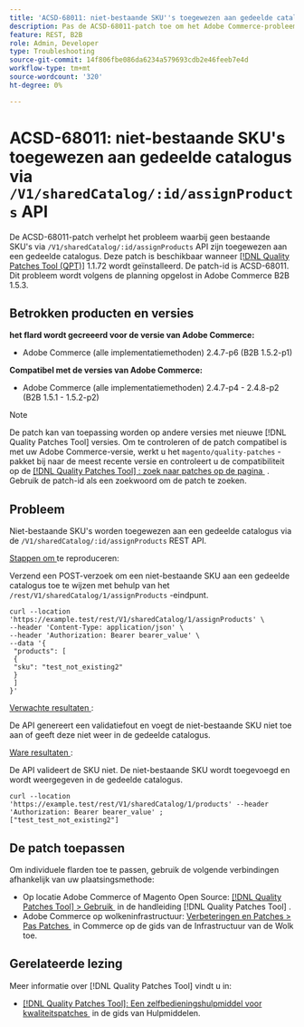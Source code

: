 ```yaml
---
title: 'ACSD-68011: niet-bestaande SKU''s toegewezen aan gedeelde catalogus via /V1/sharedCatalog/:id/assignProducts API'
description: Pas de ACSD-68011-patch toe om het Adobe Commerce-probleem op te lossen waarbij niet-bestaande SKU's zijn toegewezen aan een gedeelde catalogus via /V1/sharedCatalog/:id/assignProducts API.
feature: REST, B2B
role: Admin, Developer
type: Troubleshooting
source-git-commit: 14f806fbe086da6234a579693cdb2e46feeb7e4d
workflow-type: tm+mt
source-wordcount: '320'
ht-degree: 0%

---
```


# ACSD-68011: niet-bestaande SKU&#39;s toegewezen aan gedeelde catalogus via `/V1/sharedCatalog/:id/assignProducts` API

De ACSD-68011-patch verhelpt het probleem waarbij geen bestaande SKU&#39;s via `/V1/sharedCatalog/:id/assignProducts` API zijn toegewezen aan een gedeelde catalogus. Deze patch is beschikbaar wanneer [[!DNL Quality Patches Tool (QPT)]](/help/tools/quality-patches-tool/quality-patches-tool-to-self-serve-quality-patches.md) 1.1.72 wordt geïnstalleerd. De patch-id is ACSD-68011. Dit probleem wordt volgens de planning opgelost in Adobe Commerce B2B 1.5.3.

## Betrokken producten en versies

**het flard wordt gecreeerd voor de versie van Adobe Commerce:**

* Adobe Commerce (alle implementatiemethoden) 2.4.7-p6 (B2B 1.5.2-p1)

**Compatibel met de versies van Adobe Commerce:**

* Adobe Commerce (alle implementatiemethoden) 2.4.7-p4 - 2.4.8-p2 (B2B 1.5.1 - 1.5.2-p2)

>[!NOTE]
>
>De patch kan van toepassing worden op andere versies met nieuwe [!DNL Quality Patches Tool] versies. Om te controleren of de patch compatibel is met uw Adobe Commerce-versie, werkt u het `magento/quality-patches` -pakket bij naar de meest recente versie en controleert u de compatibiliteit op de [[!DNL Quality Patches Tool] : zoek naar patches op de pagina &#x200B;](https://experienceleague.adobe.com/tools/commerce-quality-patches/index.html) . Gebruik de patch-id als een zoekwoord om de patch te zoeken.

## Probleem

Niet-bestaande SKU&#39;s worden toegewezen aan een gedeelde catalogus via de `/V1/sharedCatalog/:id/assignProducts` REST API.

<u> Stappen om </u> te reproduceren:

Verzend een POST-verzoek om een niet-bestaande SKU aan een gedeelde catalogus toe te wijzen met behulp van het `/rest/V1/sharedCatalog/1/assignProducts` -eindpunt.

```
curl --location 'https://example.test/rest/V1/sharedCatalog/1/assignProducts' \
--header 'Content-Type: application/json' \
--header 'Authorization: Bearer bearer_value' \
--data '{
 "products": [
 { 
 "sku": "test_not_existing2"
 }
 ]
}'
```

<u> Verwachte resultaten </u>:

De API genereert een validatiefout en voegt de niet-bestaande SKU niet toe aan of geeft deze niet weer in de gedeelde catalogus.

<u> Ware resultaten </u>:

De API valideert de SKU niet. De niet-bestaande SKU wordt toegevoegd en wordt weergegeven in de gedeelde catalogus.

```
curl --location 'https://example.test/rest/V1/sharedCatalog/1/products' --header 'Authorization: Bearer bearer_value' ;
["test_test_not_existing2"]
```


## De patch toepassen

Om individuele flarden toe te passen, gebruik de volgende verbindingen afhankelijk van uw plaatsingsmethode:

* Op locatie Adobe Commerce of Magento Open Source: [[!DNL Quality Patches Tool] > Gebruik &#x200B;](/help/tools/quality-patches-tool/usage.md) in de handleiding [!DNL Quality Patches Tool] .
* Adobe Commerce op wolkeninfrastructuur: [&#x200B; Verbeteringen en Patches > Pas Patches &#x200B;](https://experienceleague.adobe.com/docs/commerce-cloud-service/user-guide/develop/upgrade/apply-patches.html) in Commerce op de gids van de Infrastructuur van de Wolk toe.

## Gerelateerde lezing

Meer informatie over [!DNL Quality Patches Tool] vindt u in:

* [[!DNL Quality Patches Tool]: Een zelfbedieningshulpmiddel voor kwaliteitspatches &#x200B;](/help/tools/quality-patches-tool/quality-patches-tool-to-self-serve-quality-patches.md) in de gids van Hulpmiddelen.
